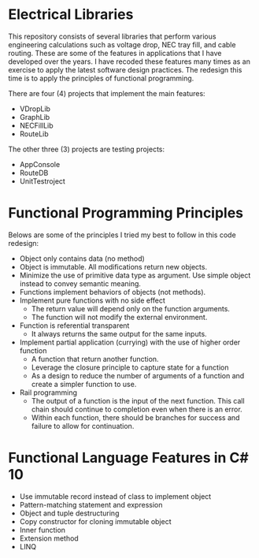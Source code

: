 # Electrical Libraries

This repository consists of several libraries that perform various engineering calculations such as voltage drop, NEC tray fill, and cable routing. These are some of the features in applications that I have developed over the years. I have recoded these features many times as an exercise to apply the latest software design practices. The redesign this time is to apply the principles of functional programming.

There are four (4) projects that implement the main features:
- VDropLib
- GraphLib
- NECFillLib
- RouteLib

The other three (3) projects are testing projects:
- AppConsole
- RouteDB
- UnitTestroject

# Functional Programming Principles

Belows are some of the principles I tried my best to follow in this code redesign:
- Object only contains data (no method)
- Object is immutable. All modifications return new objects.
- Minimize the use of primitive data type as argument. Use simple object instead to convey semantic meaning.
- Functions implement behaviors of objects (not methods).
- Implement pure functions with no side effect
  - The return value will depend only on the function arguments.
  - The function will not modify the external environment.
- Function is referential transparent
  - It always returns the same output for the same inputs. 
- Implement partial application (currying) with the use of higher order function
  - A function that return another function.
  - Leverage the closure principle to capture state for a function
  - As a design to reduce the number of arguments of a function and create a simpler function to use.
- Rail programming
  - The output of a function is the input of the next function. This call chain should continue to completion even when there is an error.
  - Within each function, there should be branches for success and failure to allow for continuation.

# Functional Language Features in C# 10

- Use immutable record instead of class to implement object
- Pattern-matching statement and expression
- Object and tuple destructuring
- Copy constructor for cloning immutable object
- Inner function
- Extension method
- LINQ
  
